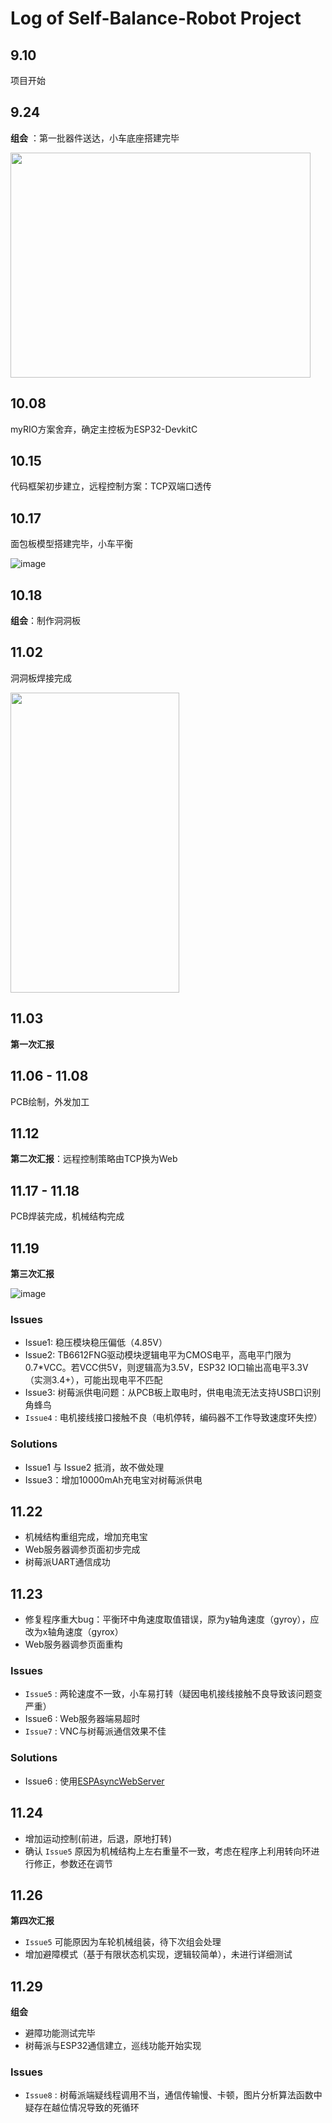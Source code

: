 ﻿# Log of Self-Balance-Robot Project

## 9.10

项目开始

## 9.24

__组会__ ：第一批器件送达，小车底座搭建完毕

<img width="480" height="360" src="images/mechanical_base.jpg"/>

## 10.08

myRIO方案舍弃，确定主控板为ESP32-DevkitC

## 10.15

代码框架初步建立，远程控制方案：TCP双端口透传

## 10.17

面包板模型搭建完毕，小车平衡

![image](images/breadboard.gif)

## 10.18

__组会__：制作洞洞板

## 11.02

洞洞板焊接完成

<img width="270" height="480" src="images/perfboard.jpg"/>

## 11.03

__第一次汇报__

## 11.06 - 11.08

PCB绘制，外发加工

## 11.12

__第二次汇报__：远程控制策略由TCP换为Web

## 11.17 - 11.18

PCB焊装完成，机械结构完成

## 11.19

__第三次汇报__

![image](images/pcb.gif)

### Issues
- Issue1: 稳压模块稳压偏低（4.85V）
- Issue2: TB6612FNG驱动模块逻辑电平为CMOS电平，高电平门限为0.7*VCC。若VCC供5V，则逻辑高为3.5V，ESP32 IO口输出高电平3.3V（实测3.4+），可能出现电平不匹配
- Issue3: 树莓派供电问题：从PCB板上取电时，供电电流无法支持USB口识别角蜂鸟
- `Issue4` : 电机接线接口接触不良（电机停转，编码器不工作导致速度环失控）

### Solutions
- Issue1 与 Issue2 抵消，故不做处理
- Issue3：增加10000mAh充电宝对树莓派供电

## 11.22

- 机械结构重组完成，增加充电宝
- Web服务器调参页面初步完成
- 树莓派UART通信成功

## 11.23

- 修复程序重大bug：平衡环中角速度取值错误，原为y轴角速度（gyroy），应改为x轴角速度（gyrox）
- Web服务器调参页面重构

### Issues
- `Issue5` : 两轮速度不一致，小车易打转（疑因电机接线接触不良导致该问题变严重）
- Issue6 : Web服务器端易超时
- `Issue7` : VNC与树莓派通信效果不佳

### Solutions
- Issue6 : 使用[ESPAsyncWebServer](https://github.com/me-no-dev/ESPAsyncWebServer)

## 11.24

- 增加运动控制(前进，后退，原地打转)
- 确认 `Issue5` 原因为机械结构上左右重量不一致，考虑在程序上利用转向环进行修正，参数还在调节

## 11.26

__第四次汇报__

- `Issue5` 可能原因为车轮机械组装，待下次组会处理
- 增加避障模式（基于有限状态机实现，逻辑较简单），未进行详细测试

## 11.29

__组会__

- 避障功能测试完毕
- 树莓派与ESP32通信建立，巡线功能开始实现

### Issues
- `Issue8` : 树莓派端疑线程调用不当，通信传输慢、卡顿，图片分析算法函数中疑存在越位情况导致的死循环
